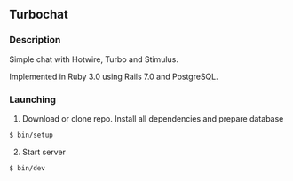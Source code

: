 ## Turbochat

### Description

Simple chat with Hotwire, Turbo and Stimulus.

Implemented in Ruby 3.0 using Rails 7.0 and PostgreSQL.

### Launching

1. Download or clone repo. Install all dependencies and prepare database

```bash
$ bin/setup
```

2. Start server

```bash
$ bin/dev
```

